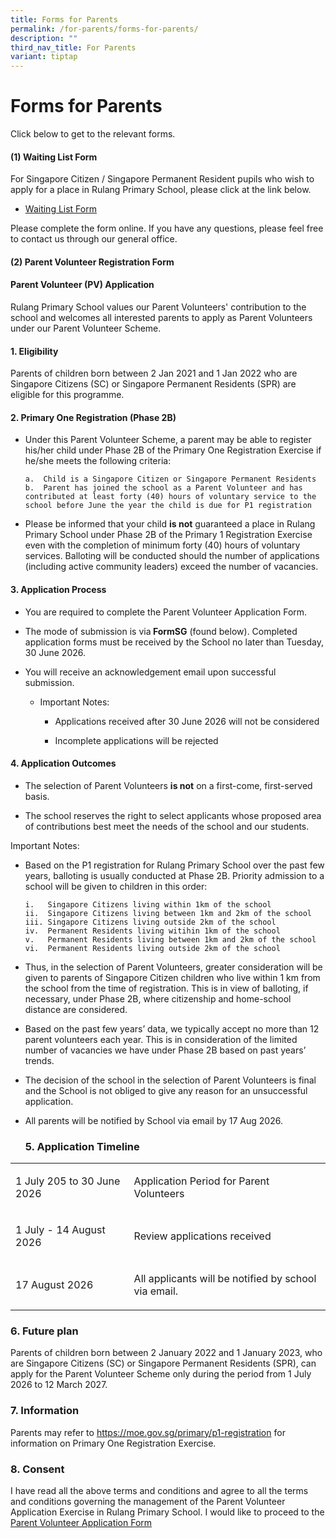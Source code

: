 ```yaml
---
title: Forms for Parents
permalink: /for-parents/forms-for-parents/
description: ""
third_nav_title: For Parents
variant: tiptap
---
```

<h1>Forms for Parents</h1>
<p>Click below to get to the relevant forms.</p>
<h4><strong>(1) Waiting List Form</strong></h4>
<p>For Singapore Citizen / Singapore Permanent Resident pupils who wish to
apply for a place in Rulang Primary School, please click at the link below.</p>
<ul data-tight="true" class="tight">
<li>
<p><a href="https://form.gov.sg/#!/60c6b488204151001269e4b3" rel="noopener noreferrer nofollow" target="_blank">Waiting List Form</a>
</p>
</li>
</ul>
<p>Please complete the form online. If you have any questions, please feel
free to contact us through our general office.</p>
<h4><strong>(2) Parent Volunteer Registration Form</strong></h4>
<h4><strong>Parent Volunteer (PV) Application</strong></h4>
<p>Rulang Primary School values our Parent Volunteers' contribution to the
school and welcomes all interested parents to apply as Parent Volunteers
under our Parent Volunteer Scheme.</p>
<h4><strong>1. Eligibility</strong></h4>
<p>Parents of children born between 2 Jan 2021 and 1 Jan 2022 who are Singapore
Citizens (SC) or Singapore Permanent Residents (SPR) are eligible for this
programme.</p>
<h4><strong>2. Primary One Registration (Phase 2B)</strong></h4>
<ul>
<li>
<p>Under this Parent Volunteer Scheme, a parent may be able to register his/her
child under Phase 2B of the Primary One Registration Exercise if he/she
meets the following criteria:</p><pre><code>a.  Child is a Singapore Citizen or Singapore Permanent Residents&nbsp;
b.  Parent has joined the school as a Parent Volunteer and has contributed at least forty (40) hours of voluntary service to the school before June the year the child is due for P1 registration&nbsp;</code></pre>
<p></p>
</li>
<li>
<p>Please be informed that your child <strong>is not</strong> guaranteed a
place in Rulang Primary School under Phase 2B of the Primary 1 Registration
Exercise even with the completion of minimum forty (40) hours of voluntary
services. Balloting will be conducted should the number of applications
(including active community leaders) exceed the number of vacancies.</p>
</li>
</ul>
<h4><strong>3. Application Process</strong></h4>
<ul>
<li>
<p>You are required to complete the Parent Volunteer Application Form.</p>
</li>
<li>
<p>The mode of submission is via<strong> FormSG</strong> (found below). Completed
application forms must be received by the School no later than Tuesday,
30 June 2026.</p>
</li>
<li>
<p>You will receive an acknowledgement email upon successful submission.</p>
<ul data-tight="true" class="tight">
<li>
<p>Important Notes:</p>
<ul data-tight="true" class="tight">
<li>
<p>Applications received after 30 June 2026 will not be considered</p>
</li>
<li>
<p>Incomplete applications will be rejected</p>
</li>
</ul>
</li>
</ul>
</li>
</ul>
<h4><strong>4. Application Outcomes</strong></h4>
<ul>
<li>
<p>The selection of Parent Volunteers <strong>is not</strong> on a first-come,
first-served basis.</p>
</li>
<li>
<p>The school reserves the right to select applicants whose proposed area
of contributions best meet the needs of the school and our students.</p>
</li>
</ul>
<p>Important Notes:</p>
<ul>
<li>
<p>Based on the P1 registration for Rulang Primary School over the past few
years, balloting is usually conducted at Phase 2B. Priority admission to
a school will be given to children in this order:</p><pre><code>i.   Singapore Citizens living within 1km of the school&nbsp;
ii.  Singapore Citizens living between 1km and 2km of the school&nbsp;
iii. Singapore Citizens living outside 2km of the school&nbsp;
iv.  Permanent Residents living witihin 1km of the school&nbsp;
v.   Permanent Residents living between 1km and 2km of the school&nbsp;
vi.  Permanent Residents living outside 2km of the school&nbsp;&nbsp;</code></pre>
<p></p>
</li>
<li>
<p>Thus, in the selection of Parent Volunteers, greater consideration will
be given to parents of Singapore Citizen children who live within 1 km
from the school from the time of registration. This is in view of balloting,
if necessary, under Phase 2B, where citizenship and home-school distance
are considered.</p>
</li>
<li>
<p>Based on the past few years’ data, we typically accept no more than 12
parent volunteers each year. This is in consideration of the limited number
of vacancies we have under Phase 2B based on past years’ trends.</p>
</li>
<li>
<p>The decision of the school in the selection of Parent Volunteers is final
and the School is not obliged to give any reason for an unsuccessful application.</p>
</li>
<li>
<p>All parents will be notified by School via email by 17 Aug 2026.</p>
<h3><strong>5. Application Timeline</strong></h3>
</li>
</ul>
<table style="minWidth: 50px">
<colgroup>
<col>
<col>
</colgroup>
<tbody>
<tr>
<td rowspan="1" colspan="1">
<p>1 July 205 to 30 June 2026</p>
</td>
<td rowspan="1" colspan="1">
<p>Application Period for Parent Volunteers</p>
</td>
</tr>
<tr>
<td rowspan="1" colspan="1">
<p>1 July - 14 August 2026</p>
</td>
<td rowspan="1" colspan="1">
<p>Review applications received</p>
</td>
</tr>
<tr>
<td rowspan="1" colspan="1">
<p>17 August 2026</p>
</td>
<td rowspan="1" colspan="1">
<p>All applicants will be notified by school via email.</p>
</td>
</tr>
</tbody>
</table>
<h3><strong>6. Future plan</strong></h3>
<p>Parents of children born between 2 January 2022 and 1 January 2023, who
are Singapore Citizens (SC) or Singapore Permanent Residents (SPR), can
apply for the Parent Volunteer Scheme only during the period from 1 July
2026 to 12 March 2027.</p>
<h3><strong>7. Information</strong></h3>
<p>Parents may refer to <a href="https://moe.gov.sg/primary/p1-registration" rel="noopener nofollow" target="_blank">https://moe.gov.sg/primary/p1-registration</a> for
information on Primary One Registration Exercise.</p>
<h3><strong>8. Consent</strong></h3>
<p>I have read all the above terms and conditions and agree to all the terms
and conditions governing the management of the Parent Volunteer Application
Exercise in Rulang Primary School. I would like to proceed to the <a href="https://go.gov.sg/rulang2026pvregistration" rel="noopener noreferrer nofollow" target="_blank">Parent Volunteer Application Form</a>
</p>
